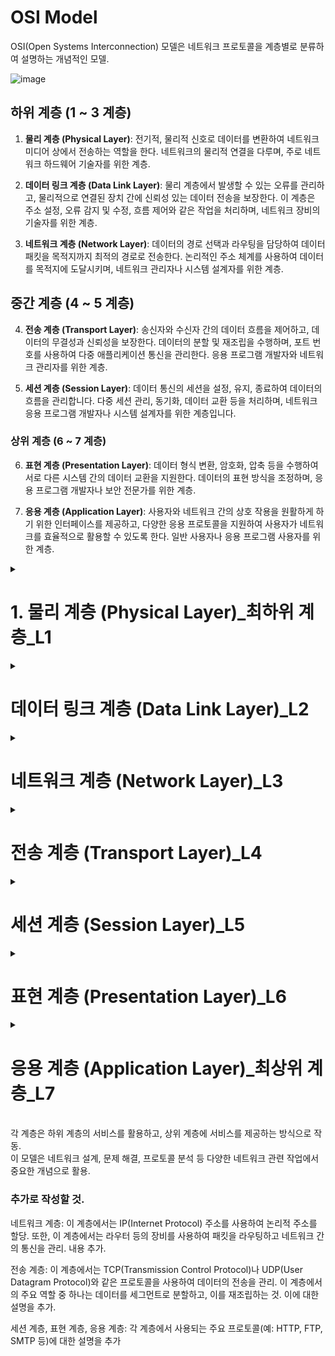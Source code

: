 # OSI Model

OSI(Open Systems Interconnection) 모델은 네트워크 프로토콜을 계층별로 분류하여 설명하는 개념적인 모델.

![image](https://github.com/ChoiJeonSeok/TIL/assets/82266289/744ee7bd-3204-48e1-b717-c6972db4e8a1)

## 하위 계층 (1 ~ 3 계층)

1. **물리 계층 (Physical Layer)**: 전기적, 물리적 신호로 데이터를 변환하여 네트워크 미디어 상에서 전송하는 역할을 한다. 네트워크의 물리적 연결을 다루며, 주로 네트워크 하드웨어 기술자를 위한 계층.

2. **데이터 링크 계층 (Data Link Layer)**: 물리 계층에서 발생할 수 있는 오류를 관리하고, 물리적으로 연결된 장치 간에 신뢰성 있는 데이터 전송을 보장한다. 이 계층은 주소 설정, 오류 감지 및 수정, 흐름 제어와 같은 작업을 처리하며, 네트워크 장비의 기술자를 위한 계층.

3. **네트워크 계층 (Network Layer)**: 데이터의 경로 선택과 라우팅을 담당하여 데이터 패킷을 목적지까지 최적의 경로로 전송한다. 논리적인 주소 체계를 사용하여 데이터를 목적지에 도달시키며, 네트워크 관리자나 시스템 설계자를 위한 계층.

## 중간 계층 (4 ~ 5 계층)

4. **전송 계층 (Transport Layer)**: 송신자와 수신자 간의 데이터 흐름을 제어하고, 데이터의 무결성과 신뢰성을 보장한다. 데이터의 분할 및 재조립을 수행하며, 포트 번호를 사용하여 다중 애플리케이션 통신을 관리한다. 응용 프로그램 개발자와 네트워크 관리자를 위한 계층.

5. **세션 계층 (Session Layer)**: 데이터 통신의 세션을 설정, 유지, 종료하여 데이터의 흐름을 관리합니다. 다중 세션 관리, 동기화, 데이터 교환 등을 처리하며, 네트워크 응용 프로그램 개발자나 시스템 설계자를 위한 계층입니다.

### 상위 계층 (6 ~ 7 계층)

6. **표현 계층 (Presentation Layer)**: 데이터 형식 변환, 암호화, 압축 등을 수행하여 서로 다른 시스템 간의 데이터 교환을 지원한다. 데이터의 표현 방식을 조정하며, 응용 프로그램 개발자나 보안 전문가를 위한 계층.

7. **응용 계층 (Application Layer)**: 사용자와 네트워크 간의 상호 작용을 원활하게 하기 위한 인터페이스를 제공하고, 다양한 응용 프로토콜을 지원하여 사용자가 네트워크를 효율적으로 활용할 수 있도록 한다. 일반 사용자나 응용 프로그램 사용자를 위한 계층.

<details>
<summary><h1>1. 물리 계층 (Physical Layer)_최하위 계층_L1</h1></summary>

## 1. 물리 계층의 정의와 역할

물리 계층은 OSI 모델의 가장 아래 계층으로, 데이터를 비트 단위로 전송하는 역할을 한다. 이 계층은 데이터의 전기적, 기계적 특성과 물리적 연결을 다룬다. 즉, 물리 계층은 실제 데이터가 전송되는 매체(예: 케이블, 무선 신호 등)에 대한 책임을 지고 있다.

## 2. 물리 계층에서의 데이터 전송

물리 계층에서는 데이터를 전송하는 데 필요한 하드웨어 기술을 정의한다. 이에는 케이블, 카드, 물리적인 플러그, 전송 전력, 데이터 전송률 등이 포함된다. 또한, 이 계층에서는 데이터를 전송하는 방식(예: 동기식, 비동기식, 단방향, 양방향 등)을 결정한다.

## 3. 물리 계층의 목표

물리 계층의 주요 목표 중 하나는 오류 없이 데이터를 전송하고, 전송된 데이터가 손상되지 않도록 하는 것이다. 이를 위해 물리 계층에서는 데이터를 전송하기 전에 비트로 변환하고, 수신 측에서는 이 비트를 원래의 데이터로 다시 변환하는 과정을 거친다.

## 4. 물리 계층에서 사용되는 프로토콜

이 계층에서 사용되는 주요 프로토콜에는 Ethernet, USB, Bluetooth 등이 있다. 이 프로토콜들은 데이터를 전송하는 방식과 전송 매체를 어떻게 사용할지를 정의한다.

## 5. 물리 계층에서 사용되는 장비.

1. 허브(Hub)
- 기능: 허브는 네트워크의 중심 장치로서, 연결된 모든 장치에게 데이터를 동시에 전송하는 역할을 한다. 효율성은 떨어지기에 대규모 네트워크에서는 잘 사용되지 않는다.
- 특징: 허브는 브로드캐스트 방식으로 데이터를 전송하기 때문에 네트워크의 트래픽이 증가하기 쉽다.

2. 리피터(Repeater)
- 기능: 리피터는 네트워크 상에서 데이터 신호가 약해질 때, 그 신호를 증폭하여 재전송하는 장치이다.
- 특징: 리피터는 데이터의 내용을 해석하지 않고, 단순히 신호만 증폭하여 전송한다.

3. 케이블(Cable)
- 기능: 케이블은 장치와 장치를 연결하여 데이터를 전송하는 물리적인 통로이다.
- 종류: 
  - 동축 케이블(Coaxial Cable): 중앙에 구리 도선이 있고, 그 주변을 절연재와 외부의 금속 쉴드로 둘러싸인 케이블이다.
  - 트위스티드 페어 케이블(Twisted Pair Cable): 두 개의 구리 도선을 꼬아 만든 케이블, UTP(Unshiedled Twisted Pair)와 STP(Shielded Twisted Pair)로 나뉜다.
  - 광섬유 케이블(Optical Fiber Cable): 빛의 반사를 이용하여 데이터를 전송하는 케이블, 고속 전송이 가능하며, 전기적인 간섭에 영향을 받지 않는다.

4. 모뎀(Modem)
- 기능: 모뎀은 아날로그 신호를 디지털 신호로, 또는 디지털 신호를 아날로그 신호로 변환하는 장치이다. 주로 전화선을 통한 인터넷 접속에 사용된다.
- 특징: 모뎀은 "Modulator"와 "Demodulator"의 합성어로, 데이터를 변조하여 전송하고, 수신한 데이터를 복조하는 역할을 한다.

</details>

<details>
  <summary><h1>데이터 링크 계층 (Data Link Layer)_L2</h1></summary>
물리 계층에서 전송된 데이터를 프레임으로 분리하고 에러 체크 및 제어 수행
물리적인 연결에서 안정적인 전송을 위한 흐름 제어, 오류 검출 및 복구 기능 제공

## 1. 데이터 링크 계층의 정의와 역할

데이터 링크 계층은 OSI 모델의 두 번째 계층으로, 물리 계층에서 전송된 원시 데이터를 신뢰할 수 있는 전송으로 변환하는 역할을 한다. 데이터 링크 계층은 물리 계층에서 전송된 데이터를 프레임으로 분리하고, 에러 체크 및 제어를 수행한다. 또한, 물리적인 연결에서 안정적인 전송을 위한 흐름 제어, 오류 검출 및 복구 기능을 제공한다.

## 2. 데이터 링크 계층에서의 데이터 전송

데이터 링크 계층에서는 데이터를 프레임 단위로 전송한다. 프레임은 데이터의 시작과 끝을 나타내는 특별한 비트 패턴을 포함하며, 이를 통해 수신 측은 데이터의 시작과 끝을 알 수 있다. 또한, 프레임에는 오류 검출 및 제어를 위한 정보가 포함되어 있다. 데이터 링크 계층에서는 프레임 동기화, 오류 제어, 흐름 제어 등의 기능을 수행하여 데이터의 안정적인 전송을 보장한다.<br><br>

데이터 링크 계층의 중요한 특징 중 하나는 MAC(Media Access Control)주소를 사용하여 물리적 주소를 할당하는 것이다. MAC 주소는 네티워크 인터페이스 카드(NIC)에 고유하게 할당된 48비트 또는 64비트의 주소로, 이 주소를 통해 네트워크 상의 장치들이 서로를 구분하고 통신한다.<br><br>

MAC 주소는 전 세계에서 유일하므로, 네트워크 상에서 장치를 정확하게 식별하는 데 사용된다. 예를 들어, 로컬 네트워크 내에서 데이터 패킷을 전송할 때, 패킷의 목적지 MAC 주소를 기반으로 해당 패킷이 올바른 목적지 장치로 전달된다. 

## 3. 데이터 링크 게층의 목표

데이터 링크 계층의 주요 목표는 오류 없이 데이터를 전송하고, 전송된 데이터가 손상되지 않도록 하는 것이다. 이를 위해 데이터를 프레임으로 분리하고, 각 프레임에 오류 검출 및 제어 정보를 추가한다. 또한, 흐름 제어를 통해 데이터의 전송률을 조절하여 수신 측이 데이터를 처리할 수 있는 속도로 데이터를 전송한다.<br><br>

오류 검출은 프레임 내에 포함된 오류 검출 코드를 통해 이루어지며, 오류가 발견될 경우 해당 프레임은 재전송된다.

## 4. 데이터 링크 계층에서 사용되는 프로토콜

데이터 링크 계층에서 사용되는 주요 프로토콜에는 Ethernet, PPP(Point-to-Point Protocol), HDLC(High-Level Data Link Control) 등이 있다. Ethernet은 LAN(Local Area Network)에서 주로 사용되는 프로토콜이다. PPP는 직접 연결된 두 컴퓨터 간의 데이터 전송을 위한 프로토콜이며, HDLC는 오류 검출 및 제어 기능을 제공하는 프로토콜이다. 이러한 프로토콜들은 데이터의 프레임화, 오류 검출 및 제어, 흐름 제어 등의 기능을 수행한다.

</details>

<details>
  <summary><h1>네트워크 계층 (Network Layer)_L3</h1></summary>
패킷의 전달 경로 설정 및 네트워크 간 라우팅 수행
다양한 네트워크 간의 통신 관리 및 IP 주소 할당으로 패킷 목적지 도달

## 1. 네트워크 계층의 정의와 역할

네트워크 계층은 OSI 모델의 세 번째 계층으로, 라우팅(Routing)과 패킷 전달을 담당한다. 종단 시스템 사이에서 데이터 패킷을 보내고 받는 데 관여하며, 패킷이 목적지까지 최적의 경로로 전달되도록 보장한다. 네트워크 계층은 논리 주소를 사용하여 데이터를 목적지에 도달시키는 기능을 제공한다. 

## 2. 네트워크 계층에서의 데이터 전송

데이터 전송 과정에서 송신자는 응용 계층에서 받은 데이터를 라우팅을 위한 정보와 함께 네트워크 계층에 전달한다. 네트워크 계층은 송신자와 수신자 간의 논리 주소를 확인하고, 이 주소를 기반으로 경로 선택과 라우팅을 수행한다. 이후 데이터는 패킷으로 분할되고, 각 패킷은 최적의 경로로 목적지에 전달된다.

## 3. 네트워크 계층의 목표

- 패킷의 목적지까지 최적의 경로를 선택하고 라우팅을 제공하여 패킷 전달을 보장함.
- 다양한 네트워크와 통신하기 위해 논리적인 주소 체계를 사용하여 각 장치에 주소를 할당한다. 
- 패킷 분할과 재조립을 수행하여 전송하고자 하는 데이터의 크기를 관리한다.
- 패킷 전달 과정에서 발생하는 오류나 혼잡을 관리하고 대처한다.

## 4. 네트워크 계층에서 사용되는 프로토콜

- IP(Internet Protocol): 인터넷에서 데이터를 주고 받기 위해 가장 많이 사용되는 프로토콜로, IPv4와 IPv6 두 가지 버전이 있다.
- ICMP(Internet Control Message Protocol): 네트워크 장치들이 서로 통신 상태를 체크하고 오류 메시지를 전송하기 위한 프토로콜이다.
- ARP(Address Resolution Protocol): 논리 주소(IP)와 물리 주소(MAC)를 매핑하기 위해 사용되는 프로토콜.
- OSRF(Open Shortest Path First): 라우팅 프로토콜 중 하나로, 최단 경로를 찾아 데이터를 전달하는 라우팅 알고리즘을 구현한다.

### 그 외.
[라우팅 알고리즘](https://github.com/ChoiJeonSeok/TIL/blob/master/etc/Coming_Soon.md)<br>
[서브네팅(Subnetting)](https://github.com/ChoiJeonSeok/TIL/blob/master/etc/Coming_Soon.md)
</details>

<details>
  <summary><h1>전송 계층 (Transport Layer)_L4</h1></summary>
송신 호스트와 수신 호스트 간의 신뢰성 있는 데이터 전송 담당
데이터의 분할, 흐름 제어, 오류 검출 및 복구 수행

## 1. 전송 계층의 정의와 역할.

전송 계층은 OSI 모델의 네 번째 계층으로, 종단 간(End-to-End) 통신을 관리하고 데이터의 신뢰성과 효율성을 보장한다. 송신자와 수신자 간의 연결 설정, 데이터 분할 및 조립, 오류 제어, 흐름 제어 등의 기능을 수행하여 데이터의 안정적인 전달을 담당한다.

## 2. 전송 계층에서의 데이터 전송

전송 계층은 응용 계층에서 받은 데이터를 세그먼트(Segment)라는 작은 단위로 분할한다. 이 세그먼트에 각각의 시퀀스 번호가 부여되어 있어 송신자와 수신자가 데이터의 순서를 파악할 수 있다. 세그먼트는 목적지의 전송 계층으로 전달되기 전에 헤더 정보가 추가된다.

## 3. 전송 계층의 주요 기능

- 연결 설정 및 해제 : 송신자와 수신자 간에 데이터를 교환하기 위해 연결을 설정하고, 통신이 완료되면 연결을 해제한다. 이를 통해 데이터를 신뢰성 있게 전송할 수 있다.
- 오류 제어 : 데이터의 전송 중에 발생하는 오류를 감지하고, 복구하거나 재전송하여 데이터의 정확성을 보장한다.
- 흐름 제어 : 수신자의 처리 속도에 맞춰 데이터를 조절하여 데이터의 넘치거나 유실을 방지한다.
- 다중화 및 역다중화 : 하나의 전송 계층 연결을 통해 여러 개의 응용 계층 연결을 관리할 수 있도록 한다.
- 순서 제어 : 세그먼트들이 목적지에서 올바른 순서로 조립되도록 한다.

## 4. 전송 계층에서 사용되는 프로토콜

- TCP(Transmission Control Protocol): 신뢰성과 흐름 제어를 제공하는 연결 지향적인 프로토콜로, 대부분의 웹 브라우징, 이메일, 파일 전송 등에 사용된다. TCP는 데이터 전송 전에 연결 설정(3-way handshake)을 통해 신뢰성 있는 통신 경로로 확립한다.
- UDP(User Datagram Protocol): 비연결형 프로토콜로, TCP보다 경량적이고 빠른 전송이 필요한 애플리케이션에서 사용된다. 데이터의 신뢰성은 보장하지 않지만, 간단한 데이터의 전송에 적합하다. 스트리밍 서비스나 DNS(Domain Name System) 등이 UDP를 사용한다.
</details>

<details>
  <summary><h1>세션 계층 (Session Layer)_L5</h1></summary>
통신 세션 설정, 유지, 종료
데이터의 동기화, 다중화, 체크 포인팅, 리셋 수행

## 1. 세션 계층의 정의와 역할.

세션 계층은 OSI 모델의 다섯 번째 계층으로, 데이터 통신의 세션을 설정하고 관리하는 역할을 담당한다. 송신자와 수신자 간의 세션을 만들어 데이터의 흐름을 제어하며, 통신이 종료되면 세션을 해제한다. 이렇게 세션 계층은 양 끝 단의 응용 계층 간에 신뢰성 있는 통신을 확립하는데 기여한다.

## 2. 세션 계층에서의 데이터 전송

세션 계층은 응용 계층과 전송 계층 사이에서 동작한다. 데이터의 흐름을 시작, 종료, 관리하는 역할을 담당한다. 송신자의 응용 프로그램에서 데이터가 생성되면 세션 계층은 수신자의 응용 프로그램과 상호 작용하여 세션을 설정하고 데이터의 전송을 시작한다. 

## 3. 세션 계층의 주요 기능

- 세션 관리 : 데이터 통신의 세션을 설정하고 유지하며, 통신이 완료되면 세션을 종료하여 자원을 해제한다.
- 다중 세션 관리 : 하나의 호스트에서 여러 개의 응용 프로그램이 동시에 통신을 수행하는 경우, 각각의 세션을 독립적으로 관리한다.
- 동기화 : 데이터 통신 시 송신자와 수신자 간의 동기화를 유지하여 정확한 데이터 전달을 보장한다. 

## 4. 세션 계층에서 사용되는 프로토콜

세션 계층은 주로 네트워크 응용 프로그램에서 사용된다. 예를 들어, 웹 브라우저가 웹 서버와 통신하는 과정에서 세션을 생성하고, 사용자 인증 정보를 유지하며, 데이터를 주고받는다. 이러한 세션은 세션 계층에서 관리되며, 데이터의 신뢰성과 무결성을 보장한다.


</details>

<details>
  <summary><h1>표현 계층 (Presentation Layer)_L6</h1></summary>
데이터를 응용 계층으로부터 받아 사용 가능한 형식으로 변환.<br>
데이터의 암호화, 압축, 포맷 변환, 인코딩 수행. 이를 통해 보안과 효율성을 강화.

## 1. 표현 계층의 정의와 역할

표현 계층은 OSI 모델의 여섯 번째 계층으로, 데이터의 형식을 변환하고 암호화 및 압축을 수행하여 서로 다른 시스템 간에 데이터 교환을 가능하게 한다. 이 계층은 응용 계층에서 받은 데이터를 표준 형식으로 변환하여 네트워크 상에서 사용할 수 있도록 준비한다.

## 2. 표현 계층의 주요 기능

- 데이터 형식 변환 : 서로 다른 시스템이나 애플리케이션 간에 데이터 형식이 다를 수 있다. 표현 계층은 이러한 데이터 형식을 표준화된 형태로 변환하여 상호 간의 데이터 교환을 용이하게 한다.
- 암호화 및 압축 : 민감한 데이터의 보안을 위해 표현 계층은 데이터를 암호화하거나 필요에 따라 압축하여 안전하게 전송한다. 암호화를 통해 데이터의 기밀성을 보호하고, 압축을 통해 효율적인 데이터 전송을 가능하게 한다.

## 3. 표현 계층의 사용 예시

- 문자 인코딩 : 표현 계층은 문자열을 서로 다른 문자 인코딩 체계로 변환한다. 예를 들어, 영어와 한국어는 각각 ASCII와 UTF-8과 같은 다른 문자 인코딩을 사용하는데, 표현 계층은 이러한 문자열을 상호 변환한다.
- 데이터 압축 : 대용량 데이터의 효율적인 전송을 위해 표현 계층은 데이터를 압축하여 전송한다. 압축된 데이터는 수신측에서 다시 복원된다.
- 데이터 암호화 : 민감한 정보의 보안을 위해 표현 계층은 데이터를 암호화하여 전송한다. 수신자는 암호를 해독하여 원래의 데이터를 얻을 수 있다.

## 4. 표현 계층의 상호 작용

표현 계층은 응용 계층으로부터 데이터를 받아들이고, 하위 계층인 세션 계층으로 데이터를 전달한다. 또한, 세션 계층에서 받은 데이터를 응용 계층에서 이해할 수 있는 형태로 변환하여 제공한다.
</details>

<details>
  <summary><h1>응용 계층 (Application Layer)_최상위 계층_L7</h1></summary>
사용자와 네트워크 사이의 인터페이스 제공
사용자 애플리케이션과 네트워크 간의 통신을 위한 서비스와 프로토콜 정의

## 1. 응용 계층의 정의와 역할

응용 계층은 OSI 모델의 일곱 번째 계층으로, 사용자와 컴퓨터 네트워크 간의 상호 작용을 담당하는 최상위 계층이다. 사용자가 네트워크를 통해 서비스를 이용하거나 데이터를 송수신할 때, 응용 계층이 사용자와 하위 계층 간의 인터페이스를 제공하여 편리한 통신을 가능케 한다.

## 2. 응용 계층의 주요 역할
- 사용자 인터페이스 제공 : 응용 계층은 사용자와 컴퓨터 네트워크 간의 상호 작용을 지원한다. 웹 브라우저, 이메일 클라이언트, 파일 전송 프로그램 등 다양한 응용 프로그램이 이 계층에서 작동한다.
- 응용 프로토콜 지원 : 응용 게층은 다양한 응용 프로토콜을 지원하여 데이터의 송수신을 관리한다. 이메일에서는 SMTP, POP3, IMAP와 같은 프로토콜이 사용되고, 웹에서는 HTTP, HTTPS 등이 사용된다.

## 3. 응용 계층의 사용 예시
- 웹 브라우징 : 웹 브라우저는 응용 계층에서 동작하는 프로그램으로, 사용자가 웹페이지를 요청하고 보여주는 역할을 수행한다. HTTP 프로토콜을 사용하여 웹 서버와 통신하며, HTML, CSS, JavaScript 등의 웹 콘텐츠를 렌더링한다.
- 이메일 송수신 : 이메일 클라이언트는 응용 계층에서 작동하는 프로그램으로, 사용자가 이메일을 작성, 송신, 수신하고 관리할 수 있도록 한다. SMTP 프로토콜을 통해 이메일을 보내고, POP3 또는 IMAP 프로토콜을 통해 이메일을 받아온다.

## 4. 응용 계층의 사용 의의

응용 계층은 사용자와 네트워크 간의 상호 작용을 원활하게 하는 중요한 역할을 한다. 이 계층은 사용자 인터페이스를 제공하고, 다양한 응용 프로토콜을 지원하여 사용자가 네트워크를 효율적으로 활용하고 데이터를 주고받을 수 있도록 돕는다. 응용 계층은 네트워크 환경에서의 사용자 경험을 개선하며, 다양한 응용 프로그램이 원활하게 동작할 수 있도록 기반을 제공한다.<br>

<br>
사용자는 웹 브라우징, 이메일 송수신, 파일 전송, 원격 접속 등 다양한 활동을 통해 네트워크를 이용한다. 이러한 활동들은 응용 계층에서 작동하는 프로토콜을 통해 이루어지며, 사용자는 이를 통해 간편하게 정보를 얻거나 데이터를 전송할 수 있다. 응용 계층은 네트워크의 복잡성을 숨기고 사용자가 기술적인 부분에 신경쓰지 않고도 원활한 네트워크 환경을 누릴 수 있도록 돕는다. 
</details>



<br>
각 계층은 하위 계층의 서비스를 활용하고, 상위 계층에 서비스를 제공하는 방식으로 작동.<br> 이 모델은 네트워크 설계, 문제 해결, 프로토콜 분석 등 다양한 네트워크 관련 작업에서 중요한 개념으로 활용.



### 추가로 작성할 것.


네트워크 계층: 이 계층에서는 IP(Internet Protocol) 주소를 사용하여 논리적 주소를 할당. 또한, 이 계층에서는 라우터 등의 장비를 사용하여 패킷을 라우팅하고 네트워크 간의 통신을 관리. 내용 추가.

전송 계층: 이 계층에서는 TCP(Transmission Control Protocol)나 UDP(User Datagram Protocol)와 같은 프로토콜을 사용하여 데이터의 전송을 관리. 이 계층에서의 주요 역할 중 하나는 데이터를 세그먼트로 분할하고, 이를 재조립하는 것. 이에 대한 설명을 추가.

세션 계층, 표현 계층, 응용 계층: 각 계층에서 사용되는 주요 프로토콜(예: HTTP, FTP, SMTP 등)에 대한 설명을 추가
